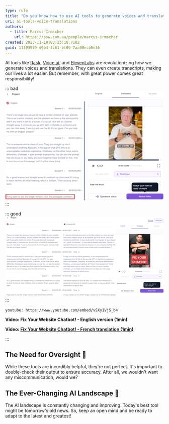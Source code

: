 ```yaml
---
type: rule
title: "Do you know how to use AI tools to generate voices and translations? "
uri: ai-tools-voice-translations
authors:
  - title: Marcus Irmscher
    url: https://ssw.com.au/people/marcus-irmscher
created: 2023-11-10T03:23:18.710Z
guid: 11393539-d0b4-4c61-bf69-7aa98ecb5e36
---
```

AI tools like [Rask](https://app.rask.ai/auth), [Voice.ai](https://voice.ai/home), and [ElevenLabs](https://elevenlabs.io) are revolutionizing how we generate voices and translations. They can even create transcripts, making our lives a lot easier. But remember, with great power comes great responsibility!

<!--endintro-->

::: bad
![Figure: Bad example - Relying solely on AI without any oversight can lead to errors](rask-bad-v2.png)
:::

::: good
![Figure: Good example - Using Rask to translate an English voiceover into French in the speakers own voice](rask-good-v2.png)
:::

`youtube: https://www.youtube.com/embed/vSXy1VjS_b4`

**Video: Fix Your Website Chatbot! - English version (1min)**

**Video: [Fix Your Website Chatbot! - French translation (1min)](https://youtube.com/shorts/NxhP6YyBEk8)**

:::

## The Need for Oversight 👀

While these tools are incredibly helpful, they're not perfect. It's important to double-check their output to ensure accuracy. After all, we wouldn't want any miscommunication, would we?

## The Ever-Changing AI Landscape 🌅

The AI landscape is constantly changing and improving. Today's best tool might be tomorrow's old news. So, keep an open mind and be ready to adapt to the latest and greatest!
